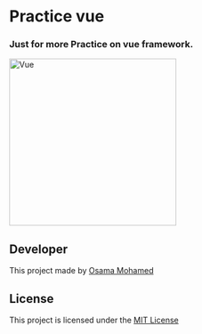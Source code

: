 # Practice vue
### Just for more Practice on vue framework.

[<img src="https://vuejs.org/images/logo.png" width="300" title="Vue" >](https://github.com/OSAMAMOHAMED1234)

## Developer
This project made by [Osama Mohamed](https://www.facebook.com/osama.mohamed.ms)

## License
This project is licensed under the [MIT License](https://opensource.org/licenses/MIT)
